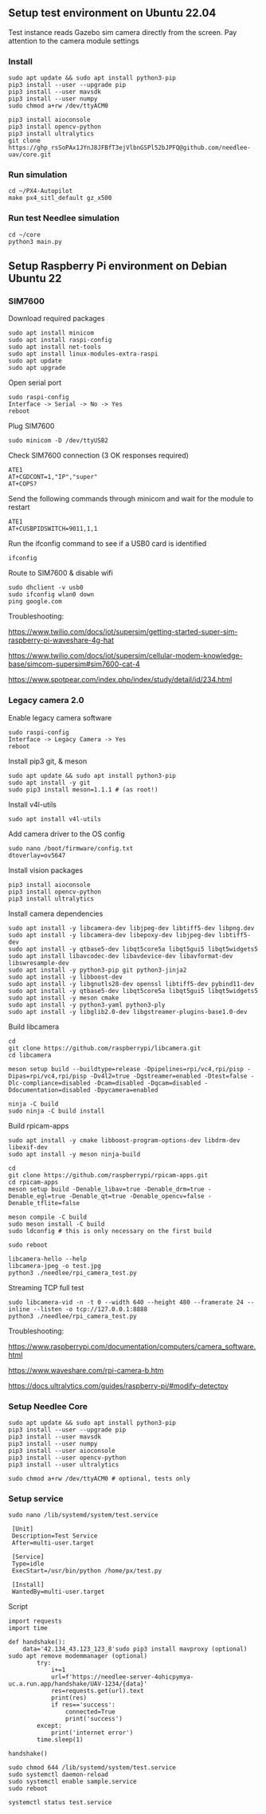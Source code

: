 ## Setup test environment on Ubuntu 22.04
Test instance reads Gazebo sim camera directly from the screen. Pay attention to the camera module settings
### Install
```
sudo apt update && sudo apt install python3-pip
pip3 install --user --upgrade pip
pip3 install --user mavsdk
pip3 install --user numpy
sudo chmod a+rw /dev/ttyACM0

pip3 install aioconsole
pip3 install opencv-python
pip3 install ultralytics
git clone https://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@github.com/needlee-uav/core.git
```

### Run simulation
```
cd ~/PX4-Autopilot
make px4_sitl_default gz_x500
```
### Run test Needlee simulation
```
cd ~/core
python3 main.py
```

## Setup Raspberry Pi environment on Debian Ubuntu 22
### SIM7600
Download required packages
```
sudo apt install minicom
sudo apt install raspi-config
sudo apt install net-tools
sudo apt install linux-modules-extra-raspi
sudo apt update
sudo apt upgrade
```
Open serial port
```
sudo raspi-config
Interface -> Serial -> No -> Yes
reboot
```
Plug SIM7600
```
sudo minicom -D /dev/ttyUSB2
```
Check SIM7600 connection (3 OK responses required)
```
ATE1
AT+CGDCONT=1,"IP","super"
AT+COPS?
```
Send the following commands through minicom and wait for the module to restart
```
ATE1
AT+CUSBPIDSWITCH=9011,1,1
```
Run the ifconfig command to see if a USB0 card is identified
```
ifconfig
```
Route to SIM7600 & disable wifi
```
sudo dhclient -v usb0
sudo ifconfig wlan0 down
ping google.com
```
Troubleshooting:

https://www.twilio.com/docs/iot/supersim/getting-started-super-sim-raspberry-pi-waveshare-4g-hat

https://www.twilio.com/docs/iot/supersim/cellular-modem-knowledge-base/simcom-supersim#sim7600-cat-4

https://www.spotpear.com/index.php/index/study/detail/id/234.html

### Legacy camera 2.0

Enable legacy camera software
```
sudo raspi-config
Interface -> Legacy Camera -> Yes
reboot
```
Install pip3 git, & meson
```
sudo apt update && sudo apt install python3-pip
sudo apt install -y git
sudo pip3 install meson=1.1.1 # (as root!)
```
Install v4l-utils
```
sudo apt install v4l-utils
```
Add camera driver to the OS config
```
sudo nano /boot/firmware/config.txt
dtoverlay=ov5647
```
Install vision packages
```
pip3 install aioconsole
pip3 install opencv-python
pip3 install ultralytics
```
Install camera dependencies
```
sudo apt install -y libcamera-dev libjpeg-dev libtiff5-dev libpng.dev
sudo apt install -y libcamera-dev libepoxy-dev libjpeg-dev libtiff5-dev
sudo apt install -y qtbase5-dev libqt5core5a libqt5gui5 libqt5widgets5
sudo apt install libavcodec-dev libavdevice-dev libavformat-dev libswresample-dev
sudo apt install -y python3-pip git python3-jinja2
sudo apt install -y libboost-dev
sudo apt install -y libgnutls28-dev openssl libtiff5-dev pybind11-dev
sudo apt install -y qtbase5-dev libqt5core5a libqt5gui5 libqt5widgets5
sudo apt install -y meson cmake
sudo apt install -y python3-yaml python3-ply
sudo apt install -y libglib2.0-dev libgstreamer-plugins-base1.0-dev
```
Build libcamera
```
cd
git clone https://github.com/raspberrypi/libcamera.git
cd libcamera
```
```
meson setup build --buildtype=release -Dpipelines=rpi/vc4,rpi/pisp -Dipas=rpi/vc4,rpi/pisp -Dv4l2=true -Dgstreamer=enabled -Dtest=false -Dlc-compliance=disabled -Dcam=disabled -Dqcam=disabled -Ddocumentation=disabled -Dpycamera=enabled
```
```
ninja -C build
sudo ninja -C build install
```
Build rpicam-apps
```
sudo apt install -y cmake libboost-program-options-dev libdrm-dev libexif-dev
sudo apt install -y meson ninja-build
```
```
cd
git clone https://github.com/raspberrypi/rpicam-apps.git
cd rpicam-apps
meson setup build -Denable_libav=true -Denable_drm=true -Denable_egl=true -Denable_qt=true -Denable_opencv=false -Denable_tflite=false
```
```
meson compile -C build
sudo meson install -C build
sudo ldconfig # this is only necessary on the first build
```
```
sudo reboot
```
```
libcamera-hello --help
libcamera-jpeg -o test.jpg
python3 ./needlee/rpi_camera_test.py
```
Streaming TCP full test
```
sudo libcamera-vid -n -t 0 --width 640 --height 480 --framerate 24 --inline --listen -o tcp://127.0.0.1:8888
python3 ./needlee/rpi_camera_test.py
```
Troubleshooting:

https://www.raspberrypi.com/documentation/computers/camera_software.html

https://www.waveshare.com/rpi-camera-b.htm

https://docs.ultralytics.com/guides/raspberry-pi/#modify-detectpy

### Setup Needlee Core
```
sudo apt update && sudo apt install python3-pip
pip3 install --user --upgrade pip
pip3 install --user mavsdk
pip3 install --user numpy
pip3 install --user aioconsole
pip3 install --user opencv-python
pip3 install --user ultralytics

sudo chmod a+rw /dev/ttyACM0 # optional, tests only
```

### Setup service
```
sudo nano /lib/systemd/system/test.service
```
```
 [Unit]
 Description=Test Service
 After=multi-user.target

 [Service]
 Type=idle
 ExecStart=/usr/bin/python /home/px/test.py

 [Install]
 WantedBy=multi-user.target
```

Script
```
import requests
import time

def handshake():
    data='42.134_43.123_123_8'sudo pip3 install mavproxy (optional)
sudo apt remove modemmanager (optional)
        try:
            i+=1
            url=f'https://needlee-server-4ohicpymya-uc.a.run.app/handshake/UAV-1234/{data}'
            res=requests.get(url).text
            print(res)
            if res=='success':
                connected=True
                print('success')
        except:
            print('internet error')
        time.sleep(1)

handshake()
```

```
sudo chmod 644 /lib/systemd/system/test.service
sudo systemctl daemon-reload
sudo systemctl enable sample.service
sudo reboot
```

```
systemctl status test.service
```